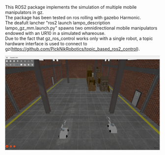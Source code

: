 This ROS2 package implements the simulation of multiple mobile manipulators in gz.  
The package has been tested on ros rolling with gazebo Harmonic.  
The deafult lancher "ros2 launch lampo_description lampo_gz_mm.launch.py" spawns two omnidirectional mobile manipulators endowed with an UR10 in a simulated whareouse.  
Due to the fact that gz_ros_control works only with a single robot, a topic hardware interface is used to connect to gz(https://github.com/PickNikRobotics/topic_based_ros2_control).  


[![stiima](docs/sc.png)](https://www.stiima.cnr.it/?lang=en)  